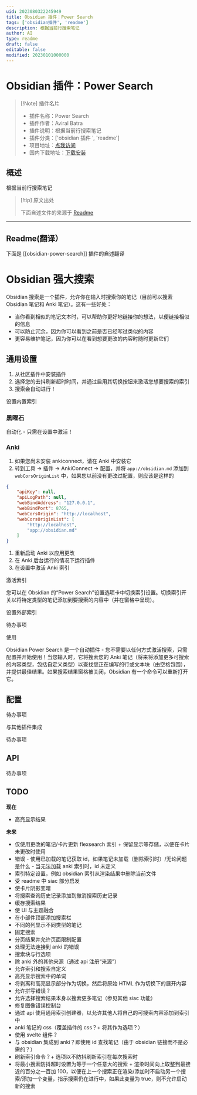 ```yaml
---
uid: 2023080322245949
title: Obsidian 插件：Power Search
tags: ['obsidian插件', 'readme']
description: 根据当前行搜索笔记
author: AI
type: readme
draft: false
editable: false
modified: 20230101000000
---
```


# Obsidian 插件：Power Search

> [!Note] 插件名片
> - 插件名称：Power Search
> - 插件作者：Aviral Batra
> - 插件说明：根据当前行搜索笔记
> - 插件分类：['obsidian 插件 ', 'readme']
> - 项目地址：[点我访问](https://github.com/aviral-batra/obsidian-power-search)
> - 国内下载地址：[下载安装](https://pkmer.cn/products/plugin/pluginMarket/?obsidian-power-search)

## 概述

根据当前行搜索笔记

> [!tip] 原文出处
>
>下面自述文件的来源于 [Readme](https://ghproxy.net/https://raw.githubusercontent.com/aviral-batra/obsidian-power-search/master/README.md)
>

---

## Readme(翻译）

下面是 [[obsidian-power-search]] 插件的自述翻译

# Obsidian 强大搜索

Obsidian 搜索是一个插件，允许你在输入时搜索你的笔记（目前可以搜索 Obsidian 笔记和 Anki 笔记）。这有一些好处：

- 当你看到相似的笔记文本时，可以帮助你更好地链接你的想法，以便链接相似的信息
- 可以防止冗余，因为你可以看到之前是否已经写过类似的内容
- 更容易维护笔记，因为你可以在看到想要更改的内容时随时更新它们

## 通用设置

1. 从社区插件中安装插件
2. 选择您的去抖刷新超时时间，并通过启用其切换按钮来激活您想要搜索的索引
3. 搜索会自动进行！

设置内置索引

### 黑曜石

自动化 - 只需在设置中激活！

### Anki

1. 如果您尚未安装 ankiconnect，请在 Anki 中安装它
2. 转到工具 -> 插件 -> AnkiConnect -> 配置，并将 ```app://obsidian.md``` 添加到 ```webCorsOriginList``` 中，如果您以前没有更改过配置，则应该是这样的

```JSON
{
    "apiKey": null,
    "apiLogPath": null,
    "webBindAddress": "127.0.0.1",
    "webBindPort": 8765,
    "webCorsOrigin": "http://localhost",
    "webCorsOriginList": [
        "http://localhost",
        "app://obsidian.md"
    ]
}
```

1. 重新启动 Anki 以应用更改
2. 在 Anki 后台运行的情况下运行插件
3. 在设置中激活 Anki 索引

激活索引

您可以在 Obsidian 的“Power Search”设置选项卡中切换索引设置。切换索引开关以将特定类型的笔记添加到要搜索的内容中（并在窗格中呈现）。

设置外部索引

待办事项

使用

Obsidian Power Search 是一个自动插件 - 您不需要以任何方式激活搜索，只需配置并开始使用！当您输入时，它将搜索您的 Anki 笔记（将来将添加更多可搜索的内容类型，包括自定义类型）以查找您正在编写的行或文本块（由空格包围），并提供最佳结果。如果搜索结果窗格被关闭，Obsidian 有一个命令可以重新打开它。

## 配置

待办事项

与其他插件集成

待办事项

## API

待办事项

## TODO

**现在**

- 高亮显示结果

**未来**

- 仅使用更改的笔记/卡片更新 flexsearch 索引 + 保留显示等存储，以便在卡片未更改时使用
- 错误 - 使用已加载的笔记获取 id，如果笔记未加载（删除索引时）/无论问题是什么 - 当无法加载 anki 索引时，id 未定义
- 索引特定设置，例如 obsidian 索引从渲染结果中删除当前文件
- 受 readme 中 siac 部分启发
- 使卡片阴影变暗
- 将搜索查询历史记录添加到撤消搜索历史记录
- 缓存搜索结果
- 使 UI 与主题融合
- 在小部件顶部添加搜索栏
- 不同的列显示不同类型的笔记
- 固定搜索
- 分页结果并允许页面限制配置
- 处理无法连接到 anki 的错误
- 搜索块与行选项
- 除 anki 外的其他来源（通过 api 注册“来源”）
- 允许索引和搜索自定义
- 高亮显示搜索中的单词
- 将剥离和高亮显示部分作为切换，然后将原始 HTML 作为切换下的展开内容
- 允许拼写错误？
- 允许选择搜索结果本身以搜索更多笔记（参见其他 siac 功能）
- 修复图像错误控制台
- 通过 api 使用通用索引创建器，以允许其他人将自己的可搜索内容添加到索引中
- anki 笔记的 css（覆盖插件的 css？+ 将其作为选项？）
- 使用 svelte 组件？
- 与 obsidian 集成到 anki？即使用 id 查找笔记（由于 obsidian 链接而不是必需的？）
- 刷新索引命令？+ 选项以不防抖刷新索引在每次搜索时
- 将最小搜索防抖超时设置为等于一个任意大的搜索 + 渲染时间向上取整到最接近的百分之一百加 100，以便在上一个搜索正在渲染/添加时不启动另一个搜索/添加一个变量，指示搜索仍在进行中，如果此变量为 true，则不允许启动新的搜索



